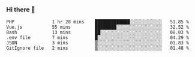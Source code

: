 ### Hi there 👋

<!--START_SECTION:waka-->

```text
PHP              1 hr 28 mins    █████████████░░░░░░░░░░░░   51.85 %
Vue.js           55 mins         ████████░░░░░░░░░░░░░░░░░   32.52 %
Bash             13 mins         ██░░░░░░░░░░░░░░░░░░░░░░░   08.03 %
.env file        7 mins          █░░░░░░░░░░░░░░░░░░░░░░░░   04.29 %
JSON             3 mins          ▒░░░░░░░░░░░░░░░░░░░░░░░░   01.83 %
GitIgnore file   2 mins          ▒░░░░░░░░░░░░░░░░░░░░░░░░   01.48 %
```

<!--END_SECTION:waka-->

<!--
**Jonas-VanHaeken/Jonas-VanHaeken** is a ✨ _special_ ✨ repository because its `README.md` (this file) appears on your GitHub profile.

Here are some ideas to get you started:

- 🔭 I’m currently working on ...
- 🌱 I’m currently learning ...
- 👯 I’m looking to collaborate on ...
- 🤔 I’m looking for help with ...
- 💬 Ask me about ...
- 📫 How to reach me: ...
- 😄 Pronouns: ...
- ⚡ Fun fact: ...
-->
